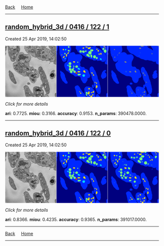 
[Back](..)&nbsp;&nbsp;&nbsp;&nbsp;&nbsp;[Home](https://leapmanlab.github.io/snapshots)

---

<div class="summary"><a href="1"><h2>random_hybrid_3d / 0416 / 122 / 1</h2></a><p>Created 25 Apr 2019, 14:02:50
</p><a href="1"><img src="1/media/summary.png" align="center"></a><p>
<i>Click for more details</i>
</p></div>

**ari**: 0.7725. **miou**: 0.3166. **accuracy**: 0.9153. **n_params**: 390478.0000. 

---

<div class="summary"><a href="0"><h2>random_hybrid_3d / 0416 / 122 / 0</h2></a><p>Created 25 Apr 2019, 14:02:50
</p><a href="0"><img src="0/media/summary.png" align="center"></a><p>
<i>Click for more details</i>
</p></div>

**ari**: 0.8366. **miou**: 0.4235. **accuracy**: 0.9365. **n_params**: 391017.0000. 

---

[Back](..)&nbsp;&nbsp;&nbsp;&nbsp;&nbsp;[Home](https://leapmanlab.github.io/snapshots)

---